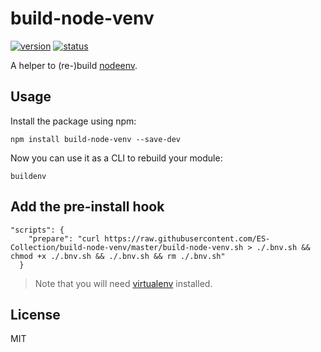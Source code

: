 # build-node-venv

[![version](https://img.shields.io/npm/v/build-node-venv.svg)](https://www.npmjs.org/package/build-node-venv)
[![status](https://travis-ci.org/ES-Collection/build-node-venv.svg)](https://travis-ci.org/ES-Collection/build-node-venv)

A helper to (re-)build [nodeenv](https://github.com/ekalinin/nodeenv).

## Usage

Install the package using npm:

    npm install build-node-venv --save-dev

Now you can use it as a CLI to rebuild your module:

    buildenv

## Add the pre-install hook

    "scripts": {
        "prepare": "curl https://raw.githubusercontent.com/ES-Collection/build-node-venv/master/build-node-venv.sh > ./.bnv.sh && chmod +x ./.bnv.sh && ./.bnv.sh && rm ./.bnv.sh"
      }

> Note that you will need [virtualenv](https://pypi.python.org/pypi/virtualenv) installed.

## License

MIT
